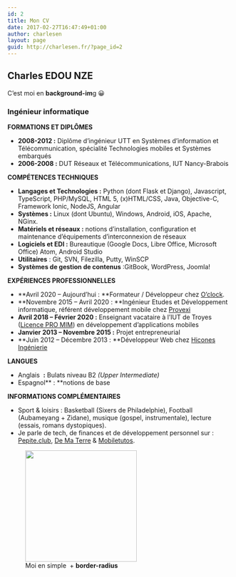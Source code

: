 ```yaml
---
id: 2
title: Mon CV
date: 2017-02-27T16:47:49+01:00
author: charlesen
layout: page
guid: http://charlesen.fr/?page_id=2
---
```

## Charles EDOU NZE

<div class="wp-block-cover has-background-dim" style="background-image:url(https://charlesen.fr/wp-content/uploads/2020/04/Charles-EDOU-NZE.jpg);background-position:60% 42%">
  <div class="wp-block-cover__inner-container">
    <p class="has-text-align-center has-large-font-size">
      C&rsquo;est moi en <strong>background-im</strong>g 😀
    </p>
  </div>
</div>

### Ingénieur informatique 

**FORMATIONS ET DIPLÔMES**

  * **2008-2012 :**&nbsp;Diplôme d’ingénieur UTT en Systèmes d’information et Télécommunication, spécialité Technologies mobiles et Systèmes embarqués
  * **2006-2008 :**&nbsp;DUT Réseaux et Télécommunications, IUT Nancy-Brabois

**COMPÉTENCES TECHNIQUES**

  * **Langages et Technologies :**&nbsp;Python (dont Flask et Django), Javascript, TypeScript, PHP/MySQL, HTML 5, (x)HTML/CSS, Java, Objective-C, Framework Ionic, NodeJS, Angular
  * **Systèmes :**&nbsp;Linux (dont Ubuntu), Windows, Android, iOS, Apache, NGinx.
  * **Matériels et réseaux :**&nbsp;notions d’installation, configuration et maintenance d’équipements d’interconnexion de réseaux
  * **Logiciels et EDI :**&nbsp;Bureautique (Google Docs, Libre Office, Microsoft Office) Atom, Android Studio
  * **Utilitaires**&nbsp;: Git, SVN, Filezilla, Putty, WinSCP
  * **Systèmes de gestion de contenus**&nbsp;:GitBook, WordPress, Joomla!

**EXPÉRIENCES PROFESSIONNELLES**

  * **Avril 2020 – Aujourd’hui :&nbsp;**Formateur / Développeur chez&nbsp;<a href="http://oclock.io/" target="_blank" rel="noreferrer noopener">O’clock</a>.
  * **Novembre 2015 – Avril 2020 :&nbsp;**Ingénieur Etudes et Développement informatique, référent développement mobile chez&nbsp;<a href="https://www.provexi.fr/" target="_blank" rel="noreferrer noopener">Provexi</a>
  * **Avril 2018 &#8211; Février 2020 :**&nbsp;Enseignant vacataire à l’IUT de Troyes (<a href="http://mmi.iut-troyes.univ-reims.fr/bac-2/" target="_blank" rel="noreferrer noopener">Licence PRO MIM</a>) en développement d’applications mobiles
  * **Janvier 2013 – Novembre 2015 :**&nbsp;Projet entrepreneurial
  * **Juin 2012 – Décembre 2013 :&nbsp;**Développeur Web chez <a href="https://www.hicones.fr/" target="_blank" rel="noreferrer noopener">Hicones Ingénierie</a>

**LANGUES**

  * Anglais &nbsp;**:**&nbsp;Bulats niveau B2&nbsp;_(Upper Intermediate)_
  * Espagnol**&nbsp;:&nbsp;**notions de base

**INFORMATIONS COMPLÉMENTAIRES**

  * Sport & loisirs : Basketball (Sixers de Philadelphie), Football (Aubameyang + Zidane), musique (gospel, instrumentale), lecture (essais, romans dystopiques).
  * Je parle de tech, de finances et de développement personnel sur : <a href="https://www.pepite.club/" target="_blank" rel="noreferrer noopener">Pepite.club</a>, [De Ma Terre](https://dematerre.com/) & [Mobiletutos](https://www.mobiletuto.com/).

<div data-amp-lightbox="true" class="wp-block-image is-style-rounded">
  <figure class="aligncenter size-large"><img loading="lazy" width="250" height="250" src="https://charlesen.fr/wp-content/uploads/2017/11/cropped-photo_profil_pvx_small.jpg" alt="" class="wp-image-392" srcset="https://charlesen.fr/wp-content/uploads/2017/11/cropped-photo_profil_pvx_small.jpg 250w, https://charlesen.fr/wp-content/uploads/2017/11/cropped-photo_profil_pvx_small-150x150.jpg 150w" sizes="(max-width: 250px) 100vw, 250px" /><figcaption>Moi en simple <strong><img></strong> + <strong>border-radius</strong></figcaption></figure>
</div>